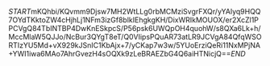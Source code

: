 $START$mKQhbi/KQvmm9Djsw7MH2WtLLg0rbMCMziSvgrFXQr/yYAlyq9HQQ7OYdTKktoZW4cHjhLj1NFm3izGf8blkIEhgkgKH/DixWRIkMOUOX/er2XcZl1PPCVgQ84TbINTBP4DwKnESkpcS/P56psk6UWQpOH4quohW/s8QXa6Lk+h/MccMlaW5QJJo/NcBur3QYgT8eT/Q0VIipsPQuAR73atLR9JCVgA84QfqWSORTIzYU5Md+vX929kJSnIC1KbAjx+7/yCKap7w3w/5YUoErziQeRi11NxMPjNA+YWI1iwa6MAo7AhrGvezH4sOQXk9zLeBRAEZbG4Q6aiHTNicjQ==$END$
